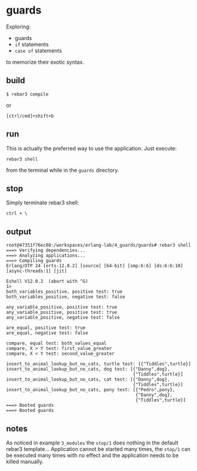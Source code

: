 # guards

Exploring:

* guards
* `if` statements
* `case of` statements

to memorize their exotic syntax.

## build

```
$ rebar3 compile
```

or

```
[ctrl/cmd]+shift+b
```

## run

This is actually the preferred way to use the application. Just execute:

```
rebar3 shell
```

from the terminal while in the `guards` directory.

## stop

Simply terminate rebar3 shell:

```
ctrl + \
```

## output

```
root@47351f76ec88:/workspaces/erlang-lab/4_guards/guards# rebar3 shell
===> Verifying dependencies...
===> Analyzing applications...
===> Compiling guards
Erlang/OTP 24 [erts-12.0.2] [source] [64-bit] [smp:6:6] [ds:6:6:10] [async-threads:1] [jit]

Eshell V12.0.2  (abort with ^G)
1> 
both_variables_positive, positive test: true
both_variables_positive, negative test: false

any_variable_positive, positive test: true
any_variable_positive, positive test: true
any_variable_positive, negative test: false

are_equal, positive test: true
are_equal, negative test: false

compare, equal test: both_values_equal
compare, X > Y test: first_value_greater
compare, X < Y test: second_value_greater

insert_to_animal_lookup_but_no_cats, turtle test: [{"Tiddles",turtle}]
insert_to_animal_lookup_but_no_cats, dog test: [{"Danny",dog},
                                                {"Tiddles",turtle}]
insert_to_animal_lookup_but_no_cats, cat test: [{"Danny",dog},
                                                {"Tiddles",turtle}]
insert_to_animal_lookup_but_no_cats, pony test: [{"Pedro",pony},
                                                 {"Danny",dog},
                                                 {"Tiddles",turtle}]
===> Booted guards
===> Booted guards
```

## notes

As noticed in example `3_modules` the `stop/1` does nothing in the default rebar3 template... Application cannot be started many times, the `stop/1` can be executed many times with no effect and the application needs to be killed manually.